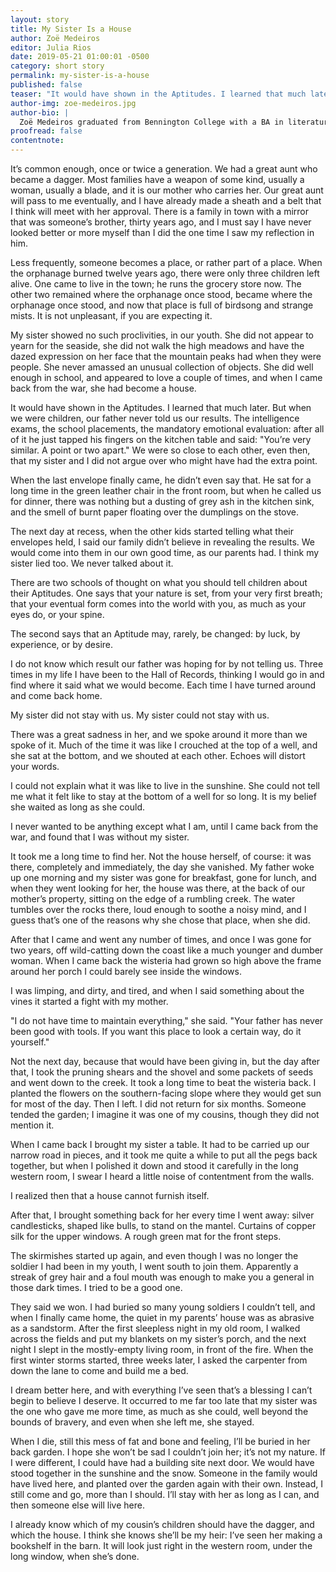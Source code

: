 ```yaml
---
layout: story
title: My Sister Is a House
author: Zoë Medeiros
editor: Julia Rios
date: 2019-05-21 01:00:01 -0500
category: short story
permalink: my-sister-is-a-house
published: false
teaser: "It would have shown in the Aptitudes. I learned that much later. But when we were children, our father never told us our results."
author-img: zoe-medeiros.jpg
author-bio: |
  Zoë Medeiros graduated from Bennington College with a BA in literature and writing. She’s lived in nine states and worked in education, insurance, tools, and fish. She has an essay in the _New York Times_ best seller _Not That Bad: Dispatches from Rape Culture_, edited by Roxane Gay. Zoë lives in Northwest Washington with her brown dog and is working on a young adult novel.
proofread: false
contentnote:
---
```


It’s common enough, once or twice a generation. We had a great aunt who became a dagger. Most families have a weapon of some kind, usually a woman, usually a blade, and it is our mother who carries her. Our great aunt will pass to me eventually, and I have already made a sheath and a belt that I think will meet with her approval. There is a family in town with a mirror that was someone’s brother, thirty years ago, and I must say I have never looked better or more myself than I did the one time I saw my reflection in him.

Less frequently, someone becomes a place, or rather part of a place. When the orphanage burned twelve years ago, there were only three children left alive. One came to live in the town; he runs the grocery store now. The other two remained where the orphanage once stood, became where the orphanage once stood, and now that place is full of birdsong and strange mists. It is not unpleasant, if you are expecting it.

My sister showed no such proclivities, in our youth. She did not appear to yearn for the seaside, she did not walk the high meadows and have the dazed expression on her face that the mountain peaks had when they were people. She never amassed an unusual collection of objects. She did well enough in school, and appeared to love a couple of times, and when I came back from the war, she had become a house.

It would have shown in the Aptitudes. I learned that much later. But when we were children, our father never told us our results. The intelligence exams, the school placements, the mandatory emotional evaluation: after all of it he just tapped his fingers on the kitchen table and said: "You’re very similar. A point or two apart." We were so close to each other, even then, that my sister and I did not argue over who might have had the extra point.

When the last envelope finally came, he didn’t even say that. He sat for a long time in the green leather chair in the front room, but when he called us for dinner, there was nothing but a dusting of grey ash in the kitchen sink, and the smell of burnt paper floating over the dumplings on the stove.

The next day at recess, when the other kids started telling what their envelopes held, I said our family didn’t believe in revealing the results. We would come into them in our own good time, as our parents had. I think my sister lied too. We never talked about it.

There are two schools of thought on what you should tell children about their Aptitudes. One says that your nature is set, from your very first breath; that your eventual form comes into the world with you, as much as your eyes do, or your spine.

The second says that an Aptitude may, rarely, be changed: by luck, by experience, or by desire.

I do not know which result our father was hoping for by not telling us. Three times in my life I have been to the Hall of Records, thinking I would go in and find where it said what we would become. Each time I have turned around and come back home.

My sister did not stay with us. My sister could not stay with us.

There was a great sadness in her, and we spoke around it more than we spoke of it. Much of the time it was like I crouched at the top of a well, and she sat at the bottom, and we shouted at each other. Echoes will distort your words.

I could not explain what it was like to live in the sunshine. She could not tell me what it felt like to stay at the bottom of a well for so long. It is my belief she waited as long as she could.

I never wanted to be anything except what I am, until I came back from the war, and found that I was without my sister.

It took me a long time to find her. Not the house herself, of course: it was there, completely and immediately, the day she vanished. My father woke up one morning and my sister was gone for breakfast, gone for lunch, and when they went looking for her, the house was there, at the back of our mother’s property, sitting on the edge of a rumbling creek. The water tumbles over the rocks there, loud enough to soothe a noisy mind, and I guess that’s one of the reasons why she chose that place, when she did.

After that I came and went any number of times, and once I was gone for two years, off wild-catting down the coast like a much younger and dumber woman. When I came back the wisteria had grown so high above the frame around her porch I could barely see inside the windows.

I was limping, and dirty, and tired, and when I said something about the vines it started a fight with my mother.

"I do not have time to maintain everything," she said. "Your father has never been good with tools. If you want this place to look a certain way, do it yourself."

Not the next day, because that would have been giving in, but the day after that, I took the pruning shears and the shovel and some packets of seeds and went down to the creek. It took a long time to beat the wisteria back. I planted the flowers on the southern-facing slope where they would get sun for most of the day. Then I left. I did not return for six months. Someone tended the garden; I imagine it was one of my cousins, though they did not mention it.

When I came back I brought my sister a table. It had to be carried up our narrow road in pieces, and it took me quite a while to put all the pegs back together, but when I polished it down and stood it carefully in the long western room, I swear I heard a little noise of contentment from the walls.

I realized then that a house cannot furnish itself.

After that, I brought something back for her every time I went away: silver candlesticks, shaped like bulls, to stand on the mantel. Curtains of copper silk for the upper windows. A rough green mat for the front steps.

The skirmishes started up again, and even though I was no longer the soldier I had been in my youth, I went south to join them. Apparently a streak of grey hair and a foul mouth was enough to make you a general in those dark times. I tried to be a good one.

They said we won. I had buried so many young soldiers I couldn’t tell, and when I finally came home, the quiet in my parents’ house was as abrasive as a sandstorm. After the first sleepless night in my old room, I walked across the fields and put my blankets on my sister’s porch, and the next night I slept in the mostly-empty living room, in front of the fire. When the first winter storms started, three weeks later, I asked the carpenter from down the lane to come and build me a bed.

I dream better here, and with everything I’ve seen that’s a blessing I can’t begin to believe I deserve. It occurred to me far too late that my sister was the one who gave me more time, as much as she could, well beyond the bounds of bravery, and even when she left me, she stayed.

When I die, still this mess of fat and bone and feeling, I’ll be buried in her back garden. I hope she won’t be sad I couldn’t join her; it’s not my nature. If I were different, I could have had a building site next door. We would have stood together in the sunshine and the snow. Someone in the family would have lived here, and planted over the garden again with their own. Instead, I still come and go, more than I should. I’ll stay with her as long as I can, and then someone else will live here.

I already know which of my cousin’s children should have the dagger, and which the house. I think she knows she’ll be my heir: I’ve seen her making a bookshelf in the barn. It will look just right in the western room, under the long window, when she’s done.
